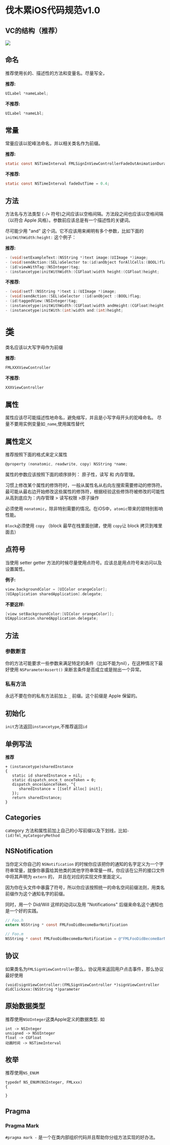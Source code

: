 # 伐木累iOS代码规范v1.0





## VC的结构（推荐）

![](http://casatwy.com/pics/iOSView/pic1.png)



## 命名

  推荐使用长的、描述性的方法和变量名。尽量写全，

**推荐:**

```objective-c
UILabel *nameLabel;  
```

**不推荐:**

```objective-c
UILabel *nameLbl;
```



## 常量

常量应该以驼峰法命名，并以相关类名作为前缀。

**推荐:**

```objective-c
static const NSTimeInterval FMLSignInViewControllerFadeOutAnimationDuration = 0.4;
```

**不推荐:**

```objective-c
static const NSTimeInterval fadeOutTime = 0.4;
```



## 方法

方法名与方法类型 (`-`/`+` 符号)之间应该以空格间隔。方法段之间也应该以空格间隔（以符合 Apple 风格）。参数前应该总是有一个描述性的关键词。

尽可能少用 "and" 这个词。它不应该用来阐明有多个参数，比如下面的 `initWithWidth:height:` 这个例子：

**推荐:**

```objective-c
- (void)setExampleText:(NSString *)text image:(UIImage *)image;
- (void)sendAction:(SEL)aSelector to:(id)anObject forAllCells:(BOOL)flag;
- (id)viewWithTag:(NSInteger)tag;
- (instancetype)initWithWidth:(CGFloat)width height:(CGFloat)height;
```

**不推荐:**

```objective-c
- (void)setT:(NSString *)text i:(UIImage *)image;
- (void)sendAction:(SEL)aSelector :(id)anObject :(BOOL)flag;
- (id)taggedView:(NSInteger)tag;
- (instancetype)initWithWidth:(CGFloat)width andHeight:(CGFloat)height;
- (instancetype)initWith:(int)width and:(int)height;  
```



# 类

类名应该以大写字母作为前缀

**推荐:**

```objective-c
FMLXXXViewController
```

**不推荐:**

```objective-c
XXXViewController
```



## 属性

属性应该尽可能描述性地命名，避免缩写，并且是小写字母开头的驼峰命名。
尽量不要用实例变量如`_name`,使用属性替代


## 属性定义

推荐按照下面的格式来定义属性

```objective-c
@property (nonatomic, readwrite, copy) NSString *name;
```

属性的参数应该按照下面的顺序排列： 原子性，读写 和 内存管理。

习惯上修改某个属性的修饰符时，一般从属性名从右向左搜索需要修动的修饰符。最可能从最右边开始修改这些属性的修饰符，根据经验这些修饰符被修改的可能性从高到底应为：内存管理 > 读写权限 >原子操作

必须使用 `nonatomic`，除非特别需要的情况。在iOS中，`atomic`带来的锁特别影响性能。

`Block`必须使用 `copy` （block 最早在栈里面创建，使用 `copy`让 block 拷贝到堆里面去）



## 点符号

当使用 setter getter 方法的时候尽量使用点符号。应该总是用点符号来访问以及设置属性。

**例子:**

```Objective-C
view.backgroundColor = [UIColor orangeColor];
[UIApplication sharedApplication].delegate;
```

**不要这样:**

```Objective-C
[view setBackgroundColor:[UIColor orangeColor]];
UIApplication.sharedApplication.delegate;
```



## 方法

### 参数断言

你的方法可能要求一些参数来满足特定的条件（比如不能为nil），在这种情况下最好使用 `NSParameterAssert()` 来断言条件是否成立或是抛出一个异常。

### 私有方法

永远不要在你的私有方法前加上 `_` 前缀。这个前缀是 Apple 保留的。



## 初始化

`init`方法返回`instancetype`,不推荐返回`id`



## 单例写法

**推荐**

```
+ (instancetype)sharedInstance
{
   static id sharedInstance = nil;
   static dispatch_once_t onceToken = 0;
   dispatch_once(&onceToken, ^{
      sharedInstance = [[self alloc] init];
   });
   return sharedInstance;
}
```



## Categories

 category 方法和属性前加上自己的小写前缀以及下划线，比如`- (id)fml_myCategoryMethod`



## NSNotification

当你定义你自己的 `NSNotification` 的时候你应该把你的通知的名字定义为一个字符串常量，就像你暴露给其他类的其他字符串常量一样。你应该在公开的接口文件中将其声明为 `extern` 的， 并且在对应的实现文件里面定义。

因为你在头文件中暴露了符号，所以你应该按照统一的命名空间前缀法则，用类名前缀作为这个通知名字的前缀。

同时，用一个 Did/Will 这样的动词以及用 "Notifications" 后缀来命名这个通知也是一个好的实践。

```objective-c
// Foo.h
extern NSString * const FMLFooDidBecomeBarNotification

// Foo.m
NSString * const FMLFooDidBecomeBarNotification = @"FMLFooDidBecomeBarNotification";
```

## 协议
如果类名为`FMLSignViewController`那么，协议用来返回用户点击事件，那么协议最好使用

```
(void)signViewController:(FMLSignViewController *)signViewController didClickxxx:(NSString *)parameter
```

## 原始数据类型
推荐使用`NSUInteger`这类Apple定义的数据类型.
如 
```
int -> NSInteger
unsigned -> NSUInteger
float -> CGFloat
动画时间 -> NSTimeInterval
```

## 枚举
推荐使用`NS_ENUM`
```
typedef NS_ENUM(NSInteger, FMLxxx)
{

}
```




## Pragma

### Pragma Mark

`#pragma mark -`  是一个在类内部组织代码并且帮助你分组方法实现的好办法。



